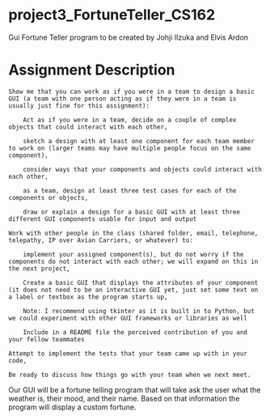# project3_FortuneTeller_CS162
Gui Fortune Teller program to be created by Johji IIzuka and Elvis Ardon
# Assignment Description
    Show me that you can work as if you were in a team to design a basic GUI (a team with one person acting as if they were in a team is usually just fine for this assignment):

        Act as if you were in a team, decide on a couple of complex objects that could interact with each other,

        sketch a design with at least one component for each team member to work on (larger teams may have multiple people focus on the same component),

        consider ways that your components and objects could interact with each other,

        as a team, design at least three test cases for each of the components or objects,

        draw or explain a design for a basic GUI with at least three different GUI components usable for input and output

    Work with other people in the class (shared folder, email, telephone, telepathy, IP over Avian Carriers, or whatever) to:

        implement your assigned component(s), but do not worry if the components do not interact with each other; we will expand on this in the next project,

        Create a basic GUI that displays the attributes of your component (it does not need to be an interactive GUI yet, just set some text on a label or textbox as the program starts up,

        Note: I recommend using tkinter as it is built in to Python, but we could experiment with other GUI frameworks or libraries as well

        Include in a README file the perceived contribution of you and your fellow teammates

    Attempt to implement the tests that your team came up with in your code,

    Be ready to discuss how things go with your team when we next meet.

Our GUI will be a fortune telling program that will take ask the user what the weather is, their mood, and their name. Based on that information the program will display a custom fortune.
